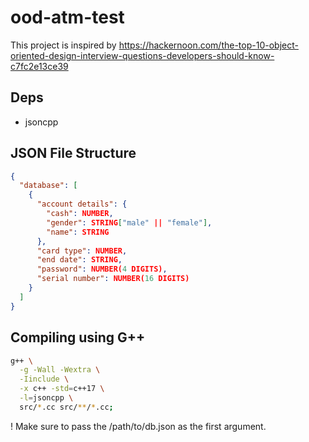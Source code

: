 # ood-atm-test

This project is inspired by <https://hackernoon.com/the-top-10-object-oriented-design-interview-questions-developers-should-know-c7fc2e13ce39>

## Deps

- jsoncpp


## JSON File Structure

```json
{
  "database": [
    {
      "account details": {
        "cash": NUMBER,
        "gender": STRING["male" || "female"],
        "name": STRING
      },
      "card type": NUMBER,
      "end date": STRING,
      "password": NUMBER(4 DIGITS),
      "serial number": NUMBER(16 DIGITS)
    }
  ]
}
```

## Compiling using G++

```sh
g++ \
  -g -Wall -Wextra \
  -Iinclude \
  -x c++ -std=c++17 \
  -l=jsoncpp \
  src/*.cc src/**/*.cc;
```

! Make sure to pass the /path/to/db.json as the first argument.
